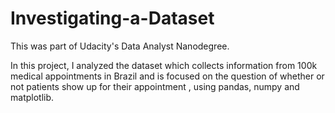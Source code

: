 # Investigating-a-Dataset
This was part of Udacity's Data Analyst Nanodegree.

In this project, I analyzed the dataset which collects information from 100k medical appointments in Brazil and is focused on the question of whether or not patients show up for their appointment , using pandas, numpy and matplotlib.
